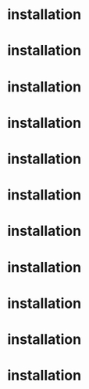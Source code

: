 # installation
# installation
# installation
# installation
# installation
# installation
# installation
# installation
# installation
# installation
# installation
